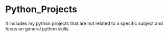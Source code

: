 # Python_Projects
It includes my python projects that are not related to a specific subject and focus on general python skills.

